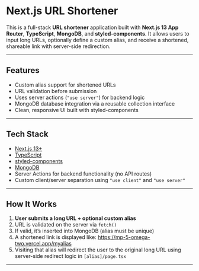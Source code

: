 # Next.js URL Shortener

This is a full-stack **URL shortener** application built with **Next.js 13 App Router**, **TypeScript**, **MongoDB**, and **styled-components**. It allows users to input long URLs, optionally define a custom alias, and receive a shortened, shareable link with server-side redirection.

---

## Features

- Custom alias support for shortened URLs
- URL validation before submission
- Uses server actions (`"use server"`) for backend logic
- MongoDB database integration via a reusable collection interface
- Clean, responsive UI built with styled-components

---

## Tech Stack

- [Next.js 13+](https://nextjs.org/)
- [TypeScript](https://www.typescriptlang.org/)
- [styled-components](https://styled-components.com/)
- [MongoDB](https://www.mongodb.com/)
- Server Actions for backend functionality (no API routes)
- Custom client/server separation using `"use client"` and `"use server"`

---

## How It Works

1. **User submits a long URL + optional custom alias**
2. URL is validated on the server via `fetch()`
3. If valid, it’s inserted into MongoDB (alias must be unique)
4. A shortened link is displayed like:
https://mp-5-omega-two.vercel.app/myalias
5. Visiting that alias will redirect the user to the original long URL using server-side redirect logic in `[alias]/page.tsx`

---
